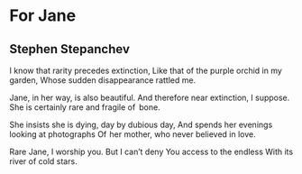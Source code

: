 # For Jane
## Stephen Stepanchev
I know that rarity precedes extinction,
Like that of the purple orchid in my garden,
Whose sudden disappearance rattled me.

Jane, in her way, is also beautiful.
And therefore near extinction, I suppose.
She is certainly rare and fragile of  bone.

She insists she is dying, day by dubious day,
And spends her evenings looking at photographs
Of  her mother, who never believed in love.

Rare Jane, I worship you. But I can’t deny
You access to the endless
With its river of cold stars.